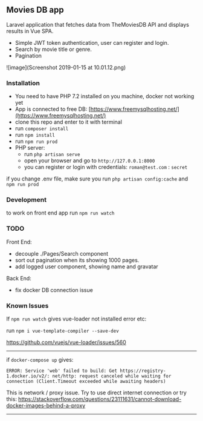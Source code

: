 ## Movies DB app

Laravel application that fetches data from TheMoviesDB API and displays results in Vue SPA.
- Simple JWT token authentication, user can register and login.
- Search by movie title or genre.
- Pagination 

![image](Screenshot 2019-01-15 at 10.01.12.png)

### Installation

- You need to have PHP 7.2 installed on you machine, docker not working yet
- App is connected to free DB: [https://www.freemysqlhosting.net/](https://www.freemysqlhosting.net/)
- clone this repo and enter to it with terminal
- run ```composer install```
- run ```npm install```
- run ```npm run prod```
- PHP server:
    - run ```php artisan serve```
    - open your browser and go to ```http://127.0.0.1:8000```
    - you can register or login with credentials: ```roman@test.com``` : ```secret```



if you change .env file, make sure you run ```php artisan config:cache``` and ```npm run prod``` 

### Development

to work on front end app run ```npm run watch```

### TODO

Front End:
- decouple ./Pages/Search component
- sort out pagination when its showing 1000 pages.
- add logged user component, showing name and gravatar

Back End:
- fix docker DB connection issue

### Known Issues

If ```npm run watch``` gives vue-loader not installed error etc:

run ```npm i vue-template-compiler --save-dev```

https://github.com/vuejs/vue-loader/issues/560

---

if ```docker-compose up``` gives:

```ERROR: Service 'web' failed to build: Get https://registry-1.docker.io/v2/: net/http: request canceled while waiting for connection (Client.Timeout exceeded while awaiting headers)```

This is network / proxy issue. Try to use direct internet connection or try this: https://stackoverflow.com/questions/23111631/cannot-download-docker-images-behind-a-proxy

---
